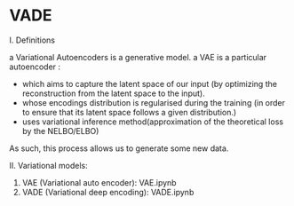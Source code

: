 # VADE
I. Definitions

  a Variational Autoencoders is a generative model. 
  a VAE is a particular autoencoder :
  - which  aims to capture the latent space of our input (by optimizing the reconstruction from the latent space to the input).
  - whose encodings distribution is regularised during the training (in order to ensure that its latent space follows a given distribution.)
  - uses variational inference method(approximation of the theoretical loss by the NELBO/ELBO)

  As such, this process allows us to generate some new data. 

II. Variational models:
 1. VAE (Variational auto encoder): VAE.ipynb
 2. VADE (Variational deep encoding): VADE.ipynb
